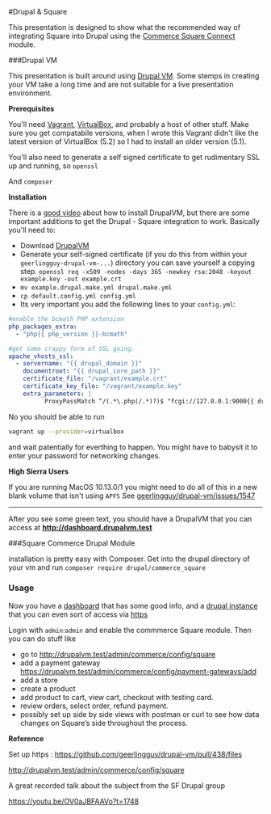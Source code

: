 #Drupal & Square

This presentation is designed to show what the recommended way of integrating Square into Drupal using the [Commerce Square Connect](https://www.drupal.org/project/commerce_square) module.

###Drupal VM

This presentation is built around using [Drupal VM](https://www.drupalvm.com/). Some stemps in creating your VM take a long time and are not suitable for a live presentation environment. 

**Prerequisites**

You'll need [Vagrant](https://www.vagrantup.com/), [VirtualBox](https://www.virtualbox.org/), and probably a host of other stuff. Make sure you get compatabile versions, when I wrote this Vagrant didn't like the latest version of VirtualBox (5.2) so I had to install an older version (5.1). 

You'll also need to generate  a self signed certificate to get rudimentary SSL up and running, so `openssl`

And `composer`

**Installation**

There is a [good video](http://docs.drupalvm.com/en/latest/getting-started/installation-macos/) about how to install DrupalVM, but there are some important additions to get the Drupal - Square integration to work. Basically you'll need to:

* Download [DrupalVM](https://www.drupalvm.com/)
* Generate your self-signed certificate (if you do this from within your `geerlingguy-drupal-vm-...`) directory you can save yourself a copying step. `openssl req -x509 -nodes -days 365 -newkey rsa:2048 -keyout example.key -out example.crt`
* `mv example.drupal.make.yml drupal.make.yml `
* `cp default.config.yml config.yml`
* Its very important you add the  following lines to your `config.yml`:

```yaml
#enable the bcmath PHP extension
php_packages_extra:
  - "php{{ php_version }}-bcmath"

#get some crappy form of SSL going. 
apache_vhosts_ssl:
  - servername: "{{ drupal_domain }}"
    documentroot: "{{ drupal_core_path }}"
    certificate_file: "/vagrant/example.crt"
    certificate_key_file: "/vagrant/example.key"
    extra_parameters: |
          ProxyPassMatch ^/(.*\.php(/.*)?)$ "fcgi://127.0.0.1:9000{{ drupal_core_path }}"
```

No you should be able to run

```bash
vagrant up --provider=virtualbox
```

and wait patentially for everthing to happen. You might have to babysit it to enter your password for networking changes. 

**High Sierra Users**

If you are running MacOS 10.13.0/1 you might need to do all of this in a new blank volume that isn't using `APFS` See [geerlingguy/drupal-vm/issues/1547](https://github.com/geerlingguy/drupal-vm/issues/1547)

------

After you see some green text, you should have a DrupalVM that you can access at **http://dashboard.drupalvm.test**

###Square Commerce Drupal Module

installation is pretty easy with Composer. Get into the drupal directory of your vm and run `composer require drupal/commerce_square`

### Usage

Now you have a [dashboard](http://dashboard.drupalvm.test) that has some good info, and a [drupal instance](drupalvm.test) that you can even sort of access via [https](https://drupalvm.test/)

Login with `admin`:`admin` and enable the commmerce Square module. Then you can do stuff like

* go to http://drupalvm.test/admin/commerce/config/square
* add a payment gateway <https://drupalvm.test/admin/commerce/config/payment-gateways/add>
* add a store
* create a product
* add product to cart, view cart, checkout with testing card. 
* review orders, select order, refund payment. 
* possibly set up side by side views with postman or curl to see how data changes on Square’s side throughout the process.

**Reference**

Set up https : https://github.com/geerlingguy/drupal-vm/pull/438/files

<http://drupalvm.test/admin/commerce/config/square>

A great recorded talk about the subject from the SF Drupal group

https://youtu.be/OV0aJBFAAVo?t=1748


